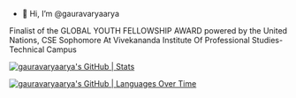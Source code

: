- 👋 Hi, I’m @gauravaryaarya

Finalist of the GLOBAL YOUTH FELLOWSHIP AWARD powered by the United Nations,
CSE Sophomore At Vivekananda Institute Of Professional Studies-Technical Campus


[![gauravaryaarya's GitHub | Stats](https://stats.quine.sh/gauravaryaarya/github?theme=dark)](https://quine.sh?utm_source=widgets&utm_campaign=gauravaryaarya)


[![gauravaryaarya's GitHub | Languages Over Time](https://stats.quine.sh/gauravaryaarya/languages-over-time?theme=dark)](https://quine.sh?utm_source=widgets&utm_campaign=gauravaryaarya)
